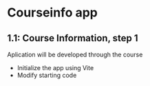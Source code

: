 # Courseinfo app

## 1.1: Course Information, step 1
Aplication will be developed through the course
* Initialize the app using Vite
* Modify starting code